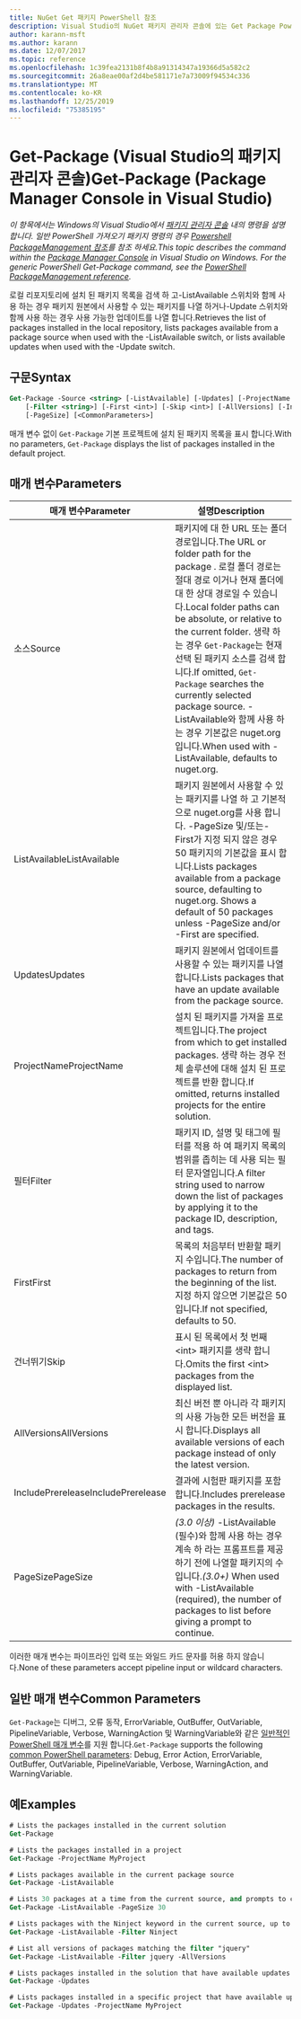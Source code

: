 ```yaml
---
title: NuGet Get 패키지 PowerShell 참조
description: Visual Studio의 NuGet 패키지 관리자 콘솔에 있는 Get Package PowerShell 명령에 대 한 참조입니다.
author: karann-msft
ms.author: karann
ms.date: 12/07/2017
ms.topic: reference
ms.openlocfilehash: 1c39fea2131b8f4b8a91314347a19366d5a582c2
ms.sourcegitcommit: 26a8eae00af2d4be581171e7a73009f94534c336
ms.translationtype: MT
ms.contentlocale: ko-KR
ms.lasthandoff: 12/25/2019
ms.locfileid: "75385195"
---
```

# <a name="get-package-package-manager-console-in-visual-studio"></a><span data-ttu-id="6eb55-103">Get-Package (Visual Studio의 패키지 관리자 콘솔)</span><span class="sxs-lookup"><span data-stu-id="6eb55-103">Get-Package (Package Manager Console in Visual Studio)</span></span>

<span data-ttu-id="6eb55-104">*이 항목에서는 Windows의 Visual Studio에서 [패키지 관리자 콘솔](../../consume-packages/install-use-packages-powershell.md) 내의 명령을 설명 합니다. 일반 PowerShell 가져오기 패키지 명령의 경우 [Powershell PackageManagement 참조](/powershell/module/packagemanagement/?view=powershell-6)를 참조 하세요.*</span><span class="sxs-lookup"><span data-stu-id="6eb55-104">*This topic describes the command within the [Package Manager Console](../../consume-packages/install-use-packages-powershell.md) in Visual Studio on Windows. For the generic PowerShell Get-Package command, see the [PowerShell PackageManagement reference](/powershell/module/packagemanagement/?view=powershell-6).*</span></span>

<span data-ttu-id="6eb55-105">로컬 리포지토리에 설치 된 패키지 목록을 검색 하 고-ListAvailable 스위치와 함께 사용 하는 경우 패키지 원본에서 사용할 수 있는 패키지를 나열 하거나-Update 스위치와 함께 사용 하는 경우 사용 가능한 업데이트를 나열 합니다.</span><span class="sxs-lookup"><span data-stu-id="6eb55-105">Retrieves the list of packages installed in the local repository, lists packages available from a package source when used with the -ListAvailable switch, or lists available updates when used with the -Update switch.</span></span>

## <a name="syntax"></a><span data-ttu-id="6eb55-106">구문</span><span class="sxs-lookup"><span data-stu-id="6eb55-106">Syntax</span></span>

```ps
Get-Package -Source <string> [-ListAvailable] [-Updates] [-ProjectName <string>]
    [-Filter <string>] [-First <int>] [-Skip <int>] [-AllVersions] [-IncludePrerelease]
    [-PageSize] [<CommonParameters>]
```

<span data-ttu-id="6eb55-107">매개 변수 없이 `Get-Package` 기본 프로젝트에 설치 된 패키지 목록을 표시 합니다.</span><span class="sxs-lookup"><span data-stu-id="6eb55-107">With no parameters, `Get-Package` displays the list of packages installed in the default project.</span></span>

## <a name="parameters"></a><span data-ttu-id="6eb55-108">매개 변수</span><span class="sxs-lookup"><span data-stu-id="6eb55-108">Parameters</span></span>

| <span data-ttu-id="6eb55-109">매개 변수</span><span class="sxs-lookup"><span data-stu-id="6eb55-109">Parameter</span></span> | <span data-ttu-id="6eb55-110">설명</span><span class="sxs-lookup"><span data-stu-id="6eb55-110">Description</span></span> |
| --- | --- |
| <span data-ttu-id="6eb55-111">소스</span><span class="sxs-lookup"><span data-stu-id="6eb55-111">Source</span></span> | <span data-ttu-id="6eb55-112">패키지에 대 한 URL 또는 폴더 경로입니다.</span><span class="sxs-lookup"><span data-stu-id="6eb55-112">The URL or folder path for the package .</span></span> <span data-ttu-id="6eb55-113">로컬 폴더 경로는 절대 경로 이거나 현재 폴더에 대 한 상대 경로일 수 있습니다.</span><span class="sxs-lookup"><span data-stu-id="6eb55-113">Local folder paths can be absolute, or relative to the current folder.</span></span> <span data-ttu-id="6eb55-114">생략 하는 경우 `Get-Package`는 현재 선택 된 패키지 소스를 검색 합니다.</span><span class="sxs-lookup"><span data-stu-id="6eb55-114">If omitted, `Get-Package` searches the currently selected package source.</span></span> <span data-ttu-id="6eb55-115">-ListAvailable와 함께 사용 하는 경우 기본값은 nuget.org입니다.</span><span class="sxs-lookup"><span data-stu-id="6eb55-115">When used with -ListAvailable, defaults to nuget.org.</span></span> |
| <span data-ttu-id="6eb55-116">ListAvailable</span><span class="sxs-lookup"><span data-stu-id="6eb55-116">ListAvailable</span></span> | <span data-ttu-id="6eb55-117">패키지 원본에서 사용할 수 있는 패키지를 나열 하 고 기본적으로 nuget.org를 사용 합니다. -PageSize 및/또는-First가 지정 되지 않은 경우 50 패키지의 기본값을 표시 합니다.</span><span class="sxs-lookup"><span data-stu-id="6eb55-117">Lists packages available from a package source, defaulting to nuget.org. Shows a default of 50 packages unless -PageSize and/or -First are specified.</span></span> |
| <span data-ttu-id="6eb55-118">Updates</span><span class="sxs-lookup"><span data-stu-id="6eb55-118">Updates</span></span> | <span data-ttu-id="6eb55-119">패키지 원본에서 업데이트를 사용할 수 있는 패키지를 나열 합니다.</span><span class="sxs-lookup"><span data-stu-id="6eb55-119">Lists packages that have an update available from the package source.</span></span> |
| <span data-ttu-id="6eb55-120">ProjectName</span><span class="sxs-lookup"><span data-stu-id="6eb55-120">ProjectName</span></span> | <span data-ttu-id="6eb55-121">설치 된 패키지를 가져올 프로젝트입니다.</span><span class="sxs-lookup"><span data-stu-id="6eb55-121">The project from which to get installed packages.</span></span> <span data-ttu-id="6eb55-122">생략 하는 경우 전체 솔루션에 대해 설치 된 프로젝트를 반환 합니다.</span><span class="sxs-lookup"><span data-stu-id="6eb55-122">If omitted, returns installed projects for the entire solution.</span></span> |
| <span data-ttu-id="6eb55-123">필터</span><span class="sxs-lookup"><span data-stu-id="6eb55-123">Filter</span></span> | <span data-ttu-id="6eb55-124">패키지 ID, 설명 및 태그에 필터를 적용 하 여 패키지 목록의 범위를 좁히는 데 사용 되는 필터 문자열입니다.</span><span class="sxs-lookup"><span data-stu-id="6eb55-124">A filter string used to narrow down the list of packages by applying it to the package ID, description, and tags.</span></span> |
| <span data-ttu-id="6eb55-125">First</span><span class="sxs-lookup"><span data-stu-id="6eb55-125">First</span></span> | <span data-ttu-id="6eb55-126">목록의 처음부터 반환할 패키지 수입니다.</span><span class="sxs-lookup"><span data-stu-id="6eb55-126">The number of packages to return from the beginning of the list.</span></span> <span data-ttu-id="6eb55-127">지정 하지 않으면 기본값은 50입니다.</span><span class="sxs-lookup"><span data-stu-id="6eb55-127">If not specified, defaults to 50.</span></span> |
| <span data-ttu-id="6eb55-128">건너뛰기</span><span class="sxs-lookup"><span data-stu-id="6eb55-128">Skip</span></span> | <span data-ttu-id="6eb55-129">표시 된 목록에서 첫 번째 &lt;int&gt; 패키지를 생략 합니다.</span><span class="sxs-lookup"><span data-stu-id="6eb55-129">Omits the first &lt;int&gt; packages from the displayed list.</span></span>  |
| <span data-ttu-id="6eb55-130">AllVersions</span><span class="sxs-lookup"><span data-stu-id="6eb55-130">AllVersions</span></span> | <span data-ttu-id="6eb55-131">최신 버전 뿐 아니라 각 패키지의 사용 가능한 모든 버전을 표시 합니다.</span><span class="sxs-lookup"><span data-stu-id="6eb55-131">Displays all available versions of each package instead of only the latest version.</span></span> |
| <span data-ttu-id="6eb55-132">IncludePrerelease</span><span class="sxs-lookup"><span data-stu-id="6eb55-132">IncludePrerelease</span></span> | <span data-ttu-id="6eb55-133">결과에 시험판 패키지를 포함 합니다.</span><span class="sxs-lookup"><span data-stu-id="6eb55-133">Includes prerelease packages in the results.</span></span> |
| <span data-ttu-id="6eb55-134">PageSize</span><span class="sxs-lookup"><span data-stu-id="6eb55-134">PageSize</span></span> | <span data-ttu-id="6eb55-135">*(3.0 이상)* -ListAvailable (필수)와 함께 사용 하는 경우 계속 하 라는 프롬프트를 제공 하기 전에 나열할 패키지의 수입니다.</span><span class="sxs-lookup"><span data-stu-id="6eb55-135">*(3.0+)* When used with -ListAvailable (required), the number of packages to list before giving a prompt to continue.</span></span> |

<span data-ttu-id="6eb55-136">이러한 매개 변수는 파이프라인 입력 또는 와일드 카드 문자를 허용 하지 않습니다.</span><span class="sxs-lookup"><span data-stu-id="6eb55-136">None of these parameters accept pipeline input or wildcard characters.</span></span>

## <a name="common-parameters"></a><span data-ttu-id="6eb55-137">일반 매개 변수</span><span class="sxs-lookup"><span data-stu-id="6eb55-137">Common Parameters</span></span>

<span data-ttu-id="6eb55-138">`Get-Package`는 디버그, 오류 동작, ErrorVariable, OutBuffer, OutVariable, PipelineVariable, Verbose, WarningAction 및 WarningVariable와 같은 [일반적인 PowerShell 매개 변수](https://go.microsoft.com/fwlink/?LinkID=113216)를 지원 합니다.</span><span class="sxs-lookup"><span data-stu-id="6eb55-138">`Get-Package` supports the following [common PowerShell parameters](https://go.microsoft.com/fwlink/?LinkID=113216): Debug, Error Action, ErrorVariable, OutBuffer, OutVariable, PipelineVariable, Verbose, WarningAction, and WarningVariable.</span></span>

## <a name="examples"></a><span data-ttu-id="6eb55-139">예</span><span class="sxs-lookup"><span data-stu-id="6eb55-139">Examples</span></span>

```ps
# Lists the packages installed in the current solution
Get-Package

# Lists the packages installed in a project
Get-Package -ProjectName MyProject

# Lists packages available in the current package source
Get-Package -ListAvailable

# Lists 30 packages at a time from the current source, and prompts to continue if more are available
Get-Package -ListAvailable -PageSize 30

# Lists packages with the Ninject keyword in the current source, up to 50
Get-Package -ListAvailable -Filter Ninject

# List all versions of packages matching the filter "jquery"
Get-Package -ListAvailable -Filter jquery -AllVersions

# Lists packages installed in the solution that have available updates
Get-Package -Updates

# Lists packages installed in a specific project that have available updates
Get-Package -Updates -ProjectName MyProject
```
